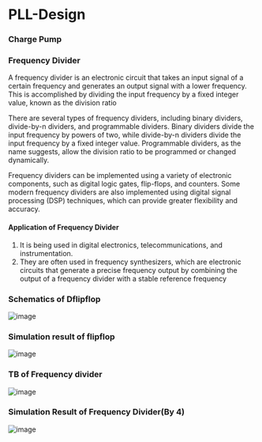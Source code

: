 # PLL-Design
### Charge Pump


### Frequency Divider
A frequency divider is an electronic circuit that takes an input signal of a certain frequency and generates an output signal with a lower frequency. This is accomplished by dividing the input frequency by a fixed integer value, known as the division ratio

There are several types of frequency dividers, including binary dividers, divide-by-n dividers, and programmable dividers. Binary dividers divide the input frequency by powers of two, while divide-by-n dividers divide the input frequency by a fixed integer value. Programmable dividers, as the name suggests, allow the division ratio to be programmed or changed dynamically.

Frequency dividers can be implemented using a variety of electronic components, such as digital logic gates, flip-flops, and counters. Some modern frequency dividers are also implemented using digital signal processing (DSP) techniques, which can provide greater flexibility and accuracy.
#### Application of Frequency Divider
1. It is being used in digital electronics, telecommunications, and instrumentation.
2. They are often used in frequency synthesizers, which are electronic circuits that generate a precise frequency output by combining the output of a frequency divider with a stable reference frequency
### Schematics of Dflipflop
![image](https://github.com/user-attachments/assets/60779a71-6e73-41c6-8914-c7b4127f435a)
### Simulation result of flipflop
![image](https://github.com/user-attachments/assets/93d8e01c-acb2-4b13-864a-a0d501f3d9e0)

### TB of Frequency divider
![image](https://github.com/user-attachments/assets/e6a287de-74c1-4341-995f-07093737591b)
### Simulation Result of Frequency Divider(By 4)
![image](https://github.com/user-attachments/assets/80ce51b1-bc25-4127-8b5f-366075eebeb9)




